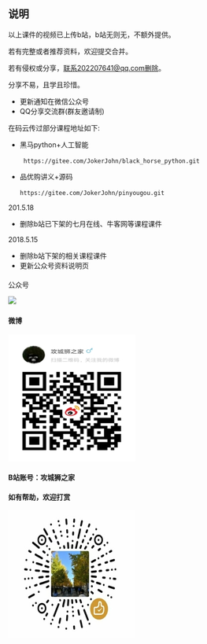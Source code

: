 ## 说明

以上课件的视频已上传b站，b站无则无，不额外提供。

若有完整或者推荐资料，欢迎提交合并。

若有侵权或分享，联系202207641@qq.com删除。

分享不易，且学且珍惜。

- 更新通知在微信公众号
- QQ分享交流群(群友邀请制)

在码云传过部分课程地址如下:

- 黑马python+人工智能

  ` https://gitee.com/JokerJohn/black_horse_python.git`

- 品优购讲义+源码

  `https://gitee.com/JokerJohn/pinyougou.git`



201.5.18

- 删除b站已下架的七月在线、牛客网等课程课件

2018.5.15

- 删除b站下架的相关课程课件
- 更新公众号资料说明页

####  

公众号

![](README.assets/qrcode_for_gh_5dd42edd05cb_258.jpg)

#### 微博

![](README.assets/1555304273404_爱奇艺.jpg)

#### B站账号：攻城狮之家

#### 如有帮助，欢迎打赏

![](README.assets/qq_pic_merged_1555332773224_爱奇艺_爱奇艺-1557066916967.jpg)